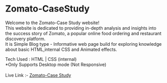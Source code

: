 # Zomato-CaseStudy
Welcome to the Zomato-Case Study website!<br>
This website is dedicated to providing in-depth analysis and insights into the success story of Zomato, a popular online food ordering and restaurant discovery platform.<br>
It is Simple Blog type - Informative web page build for exploring knowledge about basic HTML,internal CSS and Animated effects.

Tech Used : HTML | CSS (internal)<br>
*Only Supports Desktop mode (Not Responsive)
<br><br>
Live Link :- <a href="https://sumitt10.github.io/Zomato-CaseStudy/"> Zomato-Case Study </a>

